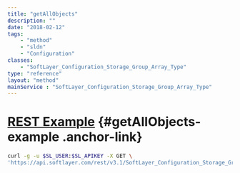 ```yaml
---
title: "getAllObjects"
description: ""
date: "2018-02-12"
tags:
    - "method"
    - "sldn"
    - "Configuration"
classes:
    - "SoftLayer_Configuration_Storage_Group_Array_Type"
type: "reference"
layout: "method"
mainService : "SoftLayer_Configuration_Storage_Group_Array_Type"
---
```


# [REST Example](#getAllObjects-example) <a href="/article/rest/"><i class="fas fa-question"></i></a> {#getAllObjects-example .anchor-link} 
```bash
curl -g -u $SL_USER:$SL_APIKEY -X GET \
'https://api.softlayer.com/rest/v3.1/SoftLayer_Configuration_Storage_Group_Array_Type/getAllObjects'
```
